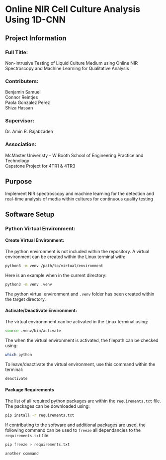 # Online NIR Cell Culture Analysis Using 1D-CNN

## Project Information
### Full Title:
Non-intrusive Testing of Liquid Culture Medium using Online NIR Spectroscopy and Machine Learning for Qualitative Analysis

### Contributers:
Benjamin Samuel\
Connor Reintjes\
Paola Gonzalez Perez\
Shiza Hassan

### Supervisor:
Dr. Amin R. Rajabzadeh

### Association:
McMaster Univeristy - W Booth School of Engineering Practice and Technology\
Capstone Project for 4TR1 & 4TR3

## Purpose
Implement  NIR spectroscopy and machine learning for the detection and real-time analysis of media within cultures for continuous quality testing

## Software Setup
### Python Virtual Environment:
#### Create Virtual Environment:
The python environment is not included within the repository. A virtual environment can be created within the Linux terminal with:
```bash
python3 -m venv /path/to/virtual/environment
```
Here is an example when in the current directory:
```bash
python3 -m venv .venv
```
The python virtual environment and `.venv` folder has been created within the target directory. 
#### Activate/Deactivate Environment:
The virtual environmnent can be activated in the Linux terminal using:
```bash
source .venv/bin/activate
```
The when the virtual environment is activated, the filepath can be checked using:
```bash
which python 
```
To leave/deactivate the virtual environment, use this command within the terminal:
```bash
deactivate
```
#### Package Requirements
The list of all required python packages are within the `requirements.txt` file. The packages can be downloaded using:
```bash
pip install -r requirements.txt
```
If contributing to the software and additional packages are used, the following command can be used to `freeze` all dependancies to the `requirements.txt` file.
```bash
pip freeze > requirements.txt
```
```
another command
```
